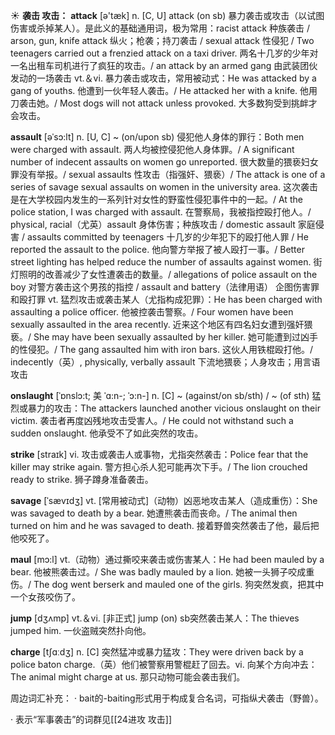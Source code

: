 ☀ <span class="category">**袭击 攻击：**</span>
<span class="vocabulary">**attack**</span> [ə'tæk] 
<span class="definition">n. [C, U] attack (on sb) 暴力袭击或攻击（以试图伤害或杀掉某人）。是此义的基础通用词，极为常用：</span>racist attack 种族袭击 / arson, gun, knife attack 纵火；枪袭；持刀袭击 / sexual attack 性侵犯 / Two teenagers carried out a frenzied attack on a taxi driver. 两名十几岁的少年对一名出租车司机进行了疯狂的攻击。/ an attack by an armed gang 由武装团伙发动的一场袭击 <span class="definition">vt.＆vi. 暴力袭击或攻击，常用被动式：</span>He was attacked by a gang of youths. 他遭到一伙年轻人袭击。/ He attacked her with a knife. 他用刀袭击她。/ Most dogs will not attack unless provoked. 大多数狗受到挑衅才会攻击。
           
<span class="vocabulary">**assault**</span> [əˈsɔ:lt]
<span class="definition">n. [U, C] ~ (on/upon sb) 侵犯他人身体的罪行：</span>Both men were charged with assault. 两人均被控侵犯他人身体罪。/ A significant number of indecent assaults on women go unreported. 很大数量的猥亵妇女罪没有举报。/ sexual assaults 性攻击（指强奸、猥亵）/ The attack is one of a series of savage sexual assaults on women in the university area. 这次袭击是在大学校园内发生的一系列针对女性的野蛮性侵犯事件中的一起。/ At the police station, I was charged with assault. 在警察局，我被指控殴打他人。/ physical, racial（尤英）assault 身体伤害；种族攻击 / domestic assault 家庭侵害 / assaults committed by teenagers 十几岁的少年犯下的殴打他人罪 / He reported the assault to the police. 他向警方举报了被人殴打一事。/ Better street lighting has helped reduce the number of assaults against women. 街灯照明的改善减少了女性遭袭击的数量。/ allegations of police assault on the boy 对警方袭击这个男孩的指控 / assault and battery（法律用语） 企图伤害罪和殴打罪 <span class="definition">vt. 猛烈攻击或袭击某人（尤指构成犯罪）：</span>He has been charged with assaulting a police officer. 他被控袭击警察。/ Four women have been sexually assaulted in the area recently. 近来这个地区有四名妇女遭到强奸猥亵。/ She may have been sexually assaulted by her killer. 她可能遭到过凶手的性侵犯。/ The gang assaulted him with iron bars. 这伙人用铁棍殴打他。/ indecently（英）, physically, verbally assault 下流地猥亵；人身攻击；用言语攻击

<span class="vocabulary">**onslaught**</span> [ˈɒnslɔ:t; 美 ˈɑ:n-; ˈɔ:n-]
<span class="definition">n. [C] ~ (against/on sb/sth) / ~ (of sth) 猛烈或暴力的攻击：</span>The attackers launched another vicious onslaught on their victim. 袭击者再度凶残地攻击受害人。/ He could not withstand such a sudden onslaught. 他承受不了如此突然的攻击。

<span class="vocabulary">**strike**</span> [straɪk] 
<span class="definition">vi. 攻击或袭击人或事物，尤指突然袭击：</span>Police fear that the killer may strike again. 警方担心杀人犯可能再次下手。/ The lion crouched ready to strike. 狮子蹲身准备袭击。
           
<span class="vocabulary">**savage**</span> [ˈsævɪdʒ]
<span class="definition">vt. [常用被动式]（动物）凶恶地攻击某人（造成重伤）：</span>She was savaged to death by a bear. 她遭熊袭击而丧命。/ The animal then turned on him and he was savaged to death. 接着野兽突然袭击了他，最后把他咬死了。
           
<span class="vocabulary">**maul**</span> [mɔ:l]
<span class="definition">vt.（动物）通过撕咬来袭击或伤害某人：</span>He had been mauled by a bear. 他被熊袭击过。/ She was badly mauled by a lion. 她被一头狮子咬成重伤。/ The dog went berserk and mauled one of the girls. 狗突然发疯，把其中一个女孩咬伤了。

<span class="vocabulary">**jump**</span> [dӡʌmp] 
<span class="definition">vt.＆vi. [非正式] jump (on) sb突然袭击某人：</span>The thieves jumped him. 一伙盗贼突然扑向他。

<span class="vocabulary">**charge**</span> [tʃɑːdӡ] 
<span class="definition">n. [C] 突然猛冲或暴力猛攻：</span>They were driven back by a police baton charge.（英）他们被警察用警棍赶了回去。<span class="definition">vi. 向某个方向冲去：</span>The animal might charge at us. 那只动物可能会袭击我们。        

周边词汇补充：
· bait的-baiting形式用于构成复合名词，可指纵犬袭击（野兽）。

· 表示“军事袭击”的词群见[[24进攻 攻击]]
